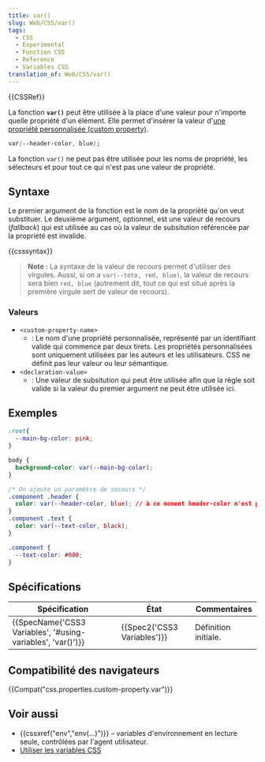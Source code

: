 ```yaml
---
title: var()
slug: Web/CSS/var()
tags:
  - CSS
  - Experimental
  - Fonction CSS
  - Reference
  - Variables CSS
translation_of: Web/CSS/var()
---
```

{{CSSRef}}

La fonction **`var()`** peut être utilisée à la place d'une valeur pour n'importe quelle propriété d'un élément. Elle permet d'insérer la valeur d'[une propriété personnalisée (custom property)](/fr/docs/Web/CSS/--*).

```css
var(--header-color, blue);
```

La fonction `var()` ne peut pas être utilisée pour les noms de propriété, les sélecteurs et pour tout ce qui n'est pas une valeur de propriété.

## Syntaxe

Le premier argument de la fonction est le nom de la propriété qu'on veut substituer. Le deuxième argument, optionnel, est une valeur de recours (_fallback_) qui est utilisée au cas où la valeur de subsitution référencée par la propriété est invalide.

{{csssyntax}}

> **Note :** La syntaxe de la valeur de recours permet d'utiliser des virgules. Aussi, si on a `var(--toto, red, blue)`, la valeur de recours sera bien `red, blue` (autrement dit, tout ce qui est situé après la première virgule sert de valeur de recours).

### Valeurs

- `<custom-property-name>`
  - : Le nom d'une propriété personnalisée, représenté par un identifiant valide qui commence par deux tirets. Les propriétés personnalisées sont uniquement utilisées par les auteurs et les utilisateurs. CSS ne définit pas leur valeur ou leur sémantique.
- `<declaration-value>`
  - : Une valeur de subsitution qui peut être utilisée afin que la règle soit valide si la valeur du premier argument ne peut être utilisée ici.

## Exemples​

```css
:root{
  --main-bg-color: pink;
}

body {
  background-color: var(--main-bg-color);
}
```

```css
/* On ajoute un paramètre de secours */
.component .header {
  color: var(--header-color, blue); // à ce moment header-color n'est pas définie, c'est donc le bleu qui est utilisé
}
.component .text {
  color: var(--text-color, black);
}

.component {
  --text-color: #080;
}
```

## Spécifications

| Spécification                                                                    | État                                 | Commentaires         |
| -------------------------------------------------------------------------------- | ------------------------------------ | -------------------- |
| {{SpecName('CSS3 Variables', '#using-variables', 'var()')}} | {{Spec2('CSS3 Variables')}} | Définition initiale. |

## Compatibilité des navigateurs

{{Compat("css.properties.custom-property.var")}}

## Voir aussi

- {{cssxref("env","env(…)")}} – variables d'environnement en lecture seule, contrôlées par l'agent utilisateur.
- [Utiliser les variables CSS](/fr/docs/Web/CSS/Utiliser_les_variables_CSS)
